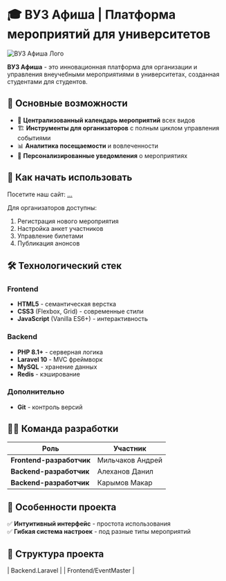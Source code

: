 # 🎓 ВУЗ Афиша | Платформа мероприятий для университетов

![ВУЗ Афиша Лого](...)

**ВУЗ Афиша** - это инновационная платформа для организации и управления внеучебными мероприятиями в университетах, созданная студентами для студентов.

## 🌟 Основные возможности

- 📅 **Централизованный календарь мероприятий** всех видов
- 🏗️ **Инструменты для организаторов** с полным циклом управления событиями
- 📊 **Аналитика посещаемости** и вовлеченности
- 🔔 **Персонализированные уведомления** о мероприятиях

## 🚀 Как начать использовать

Посетите наш сайт: [...](...)

Для организаторов доступны:
1. Регистрация нового мероприятия
2. Настройка анкет участников
3. Управление билетами
4. Публикация анонсов

## 🛠 Технологический стек

### Frontend
- **HTML5** - семантическая верстка
- **CSS3** (Flexbox, Grid) - современные стили
- **JavaScript** (Vanilla ES6+) - интерактивность

### Backend
- **PHP 8.1+** - серверная логика
- **Laravel 10** - MVC фреймворк
- **MySQL** - хранение данных
- **Redis** - кэширование

### Дополнительно
- **Git** - контроль версий

## 👨‍💻 Команда разработки

| Роль | Участник |
|------|----------|
| **Frontend-разработчик** | Мильчаков Андрей |
| **Backend-разработчик** | Алеханов Данил |
| **Backend-разработчик** | Карымов Макар |

## 📌 Особенности проекта

✅ **Интуитивный интерфейс** - простота использования  
✅ **Гибкая система настроек** - под разные типы мероприятий  

## 📂 Структура проекта

|  Backend.Laravel  |
|  Frontend/EventMaster  |
